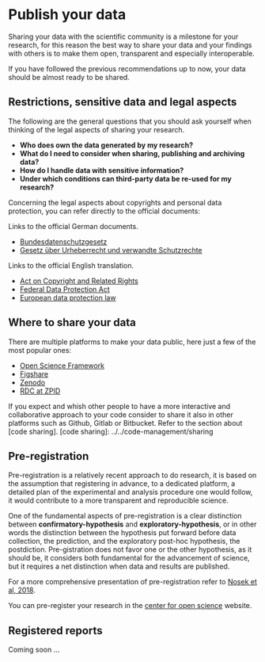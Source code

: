# Publish your data

Sharing your data with the scientific community is a milestone for your research, for this reason the best way to share your data and your findings with others is to make them open, transparent and especially interoperable.

If you have followed the previous recommendations up to now, your data should be almost ready to be shared.

## Restrictions, sensitive data and legal aspects

The following are the general questions that you should ask yourself when thinking of the legal aspects of sharing your research.

- **Who does own the data generated by my research?**
- **What do I need to consider when sharing, publishing and archiving data?**
- **How do I handle data with sensitive information?**
- **Under which conditions can third-party data be re-used for my research?**

Concerning the legal aspects about copyrights and personal data protection, you can refer directly to the official documents:

Links to the official German documents.

- [Bundesdatenschutzgesetz](https://www.gesetze-im-internet.de/bdsg_2018/BJNR209710017.html)
- [Gesetz über Urheberrecht und verwandte Schutzrechte](https://www.gesetze-im-internet.de/urhg/)

Links to the official English translation.

- [Act on Copyright and Related Rights](https://www.gesetze-im-internet.de/englisch_urhg/englisch_urhg.html)
- [Federal Data Protection Act](https://www.gesetze-im-internet.de/englisch_bdsg/)
- [European data protection law](https://gdpr-info.eu/)

## Where to share your data

There are multiple platforms to make your data public, here just a few of the most popular ones:

- [Open Science Framework](https://osf.io/)
- [Figshare](https://figshare.com/)
- [Zenodo](https://zenodo.org/)
- [RDC at ZPID](https://rdc-psychology.org/)

If you expect and whish other people to have a more interactive and collaborative approach to your code
consider to share it also in other platforms such as Github, Gitlab or Bitbucket. Refer to the section about [code sharing].
[code sharing]: ../../code-management/sharing
 
## Pre-registration

Pre-registration is a relatively recent approach to do research, it is based on the assumption that registering in advance, to a dedicated platform, a detailed plan of the experimental and analysis procedure one would follow, it would contribute to a more transparent and reproducible science.

One of the fundamental aspects of pre-registration is a clear distinction between **confirmatory-hypothesis** and **exploratory-hypothesis**, or in other words the distinction between the hypothesis put forward before data collection, the prediction,  and the exploratory post-hoc hypothesis, the postdiction. Pre-gistration does not favor one or the other hypothesis, as it should be, it considers both fundamental for the advancement of science, but it requires a net distinction when data and results are published.

For a more comprehensive presentation of pre-registration refer to [Nosek et al, 2018](https://www.pnas.org/doi/10.1073/pnas.1708274114).

You can pre-register your research in the [center for open science](https://www.cos.io/initiatives/prereg) website.

## Registered reports

Coming soon ...